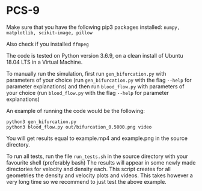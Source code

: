 # PCS-9


Make sure that you have the following pip3 packages installed: `numpy, matplotlib, scikit-image, pillow`

Also check if you installed `ffmpeg`

The code is tested on Python version 3.6.9, on a clean install of Ubuntu 18.04 LTS in a Virtual Machine.


To manually run the simulation, first run `gen_bifurcation.py` with parameters of your choice (run `gen_bifurcation.py` with the flag `--help` for parameter explanations) and then run `blood_flow.py` with parameters of your choice (run `blood_flow.py` with the flag `--help` for parameter explanations)


An example of running the code would be the following:
```
python3 gen_bifurcation.py
python3 blood_flow.py out/bifurcation_0.5000.png video
```
You will get results equal to example.mp4 and example.png in the source directory.


To run all tests, run the file `run_tests.sh` in the source directory with your favourite shell (preferably bash)
The results will appear in some newly made directories for velocity and density each. This script creates for all geometries the density and velocity plots and videos. This  takes however a very long time so we recommend to just test the above example.
